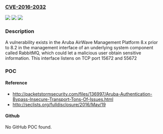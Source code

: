 ### [CVE-2016-2032](https://cve.mitre.org/cgi-bin/cvename.cgi?name=CVE-2016-2032)
![](https://img.shields.io/static/v1?label=Product&message=n%2Fa&color=blue)
![](https://img.shields.io/static/v1?label=Version&message=n%2Fa&color=blue)
![](https://img.shields.io/static/v1?label=Vulnerability&message=n%2Fa&color=brighgreen)

### Description

A vulnerability exists in the Aruba AirWave Management Platform 8.x prior to 8.2 in the management interface of an underlying system component called RabbitMQ, which could let a malicious user obtain sensitive information. This interface listens on TCP port 15672 and 55672

### POC

#### Reference
- http://packetstormsecurity.com/files/136997/Aruba-Authentication-Bypass-Insecure-Transport-Tons-Of-Issues.html
- http://seclists.org/fulldisclosure/2016/May/19

#### Github
No GitHub POC found.

